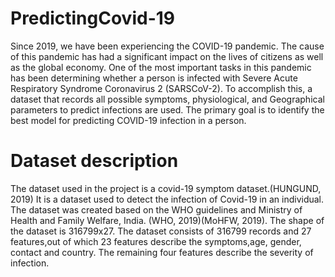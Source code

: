 # PredictingCovid-19
Since 2019, we have been experiencing the COVID-19 pandemic. The cause of this pandemic has had a significant impact on the lives of citizens as well as the global economy. One of the most important tasks in this pandemic has been determining whether a person is infected with Severe Acute Respiratory Syndrome Coronavirus 2 (SARSCoV-2). To accomplish this, a dataset that records all possible symptoms, physiological, and Geographical parameters to predict infections are used. The primary goal is to identify the best model for predicting COVID-19 infection in a person.
# Dataset description
The dataset used in the project is a covid-19 symptom dataset.(HUNGUND, 2019) It is a dataset used to detect the infection of Covid-19 in an individual. The dataset was created based on the WHO guidelines and Ministry of Health and Family Welfare, India. (WHO, 2019)(MoHFW, 2019).
The shape of the dataset is 316799x27. The dataset consists of 316799 records and 27 features,out of which 23 features describe the symptoms,age, gender, contact and country. The remaining four features describe the severity of infection.

